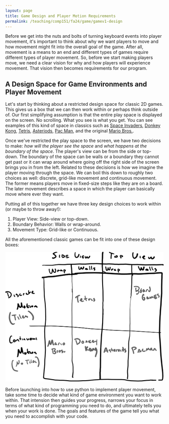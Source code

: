 ```yaml
---
layout: page
title: Game Design and Player Motion Requirements
permalink: /teaching/comp151/fa24/game/gamev1-design
---
```



Before we get into the nuts and bolts of turning keyboard events into player movement, it's important to think about why we want players to move and how movement might fit into the overall goal of the game. After all, movement is a means to an end and different types of games require different types of player movement.  So, before we start making players move, we need a clear vision for why and how players will experience movement. That vision then becomes requirements for our program.

## A Design Space for Game Environments and Player Movement

Let's start by thinking about a restricted design space for classic 2D games. This gives us a box that we can then work within or perhaps think outside of. Our first simplifying assumption is that the entire play space is displayed on the screen.  No scrolling. What you see is what you get.  You can see examples of this kind of space in classics such as [Space Invaders](https://en.wikipedia.org/wiki/Space_Invaders), [Donkey Kong](https://en.wikipedia.org/wiki/Donkey_Kong), [Tetris](https://en.wikipedia.org/wiki/Tetris), [Asteriods](https://en.wikipedia.org/wiki/Asteroids_(video_game)), [Pac Man](https://en.wikipedia.org/wiki/List_of_Pac-Man_video_games), and the original [Mario Bros.](https://en.wikipedia.org/wiki/Mario_Bros.).

Once we've restricted the play space to the screen, we have two decisions to make: *how will the player see the space* and *what happens at the boundary of the space*. The player's view can be from the side or top-down. The boundary of the space can be walls or a boundary they cannot get past or it can wrap around where going off the right side of the screen brings you in from the left. Related to these decisions is how we imagine the player moving through the space. We can boil this down to roughly two choices as well:  discrete, grid-like movement and continuous movement.  The former means players move in fixed-size steps like they are on a board. The later movement describes a space in which the player can basically move where ever they want.

Putting all of this together we have three key design choices to work within (or maybe to throw away!):
  1. Player View: Side-view or top-down.
  2. Boundary Behavior:  Walls or wrap-around.
  3. Movement Type: Grid-like or Continuous.

All the aforementioned classic games can be fit into one of these design boxes:

![](designmatrix.png)

Before launching into how to use python to implement player movement, take some time to decide what kind of game environment you want to work within.  That intension then guides your progress, narrows your focus in terms of what kind of programming you need to do, and ultimately tells you when your work is done. The goals and features of the game tell you what you need to accomplish with your code.

